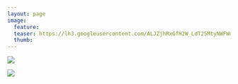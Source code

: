 ```yaml
---
layout: page
image:
  feature:
  teaser: https://lh3.googleusercontent.com/ALJZjhRxGfH2W_LdT25MtyNWFWdmTRKDA18CUoK-UE8=w245-h163-no
  thumb:
---
```


![](https://lh3.googleusercontent.com/Q5iG-1c1gJ2eARfxdrGiMQ8XY2YBn-XWcI_s0A1G7qQ=w800)

![](https://lh3.googleusercontent.com/k0QPmRwkJian-z1S2teg3CIvVWC66KSm8i00G1gJIls=w800)
